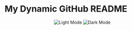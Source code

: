 # My Dynamic GitHub README

<div align="center">
  <img src="https://github.com/Sairoden/Sairoden/assets/72735313/4cd1b9dc-ebea-4a7d-a997-3651c8162f6a" alt="Light Mode" id="light-mode-image">
  <img src="https://github.com/Sairoden/Sairoden/assets/72735313/25c3090a-fb83-4c18-bc24-7e1f11fb2ca1" alt="Dark Mode" id="dark-mode-image">
</div>

<!-- Add a script to dynamically change image based on theme -->
<script>
  const prefersDark = window.matchMedia && window.matchMedia('(prefers-color-scheme: dark)').matches;

  const lightModeImage = document.getElementById('light-mode-image');
  const darkModeImage = document.getElementById('dark-mode-image');

  if (prefersDark) {
    // Set dark mode image
    lightModeImage.style.display = 'none';
    darkModeImage.style.display = 'block';
  } else {
    // Set light mode image
    lightModeImage.style.display = 'block';
    darkModeImage.style.display = 'none';
  }
</script>
